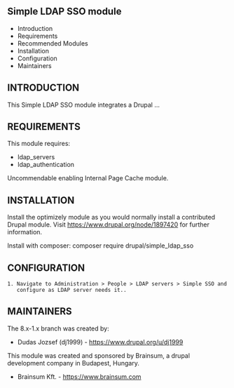 
Simple LDAP SSO module
---------------------

* Introduction
* Requirements
* Recommended Modules
* Installation
* Configuration
* Maintainers


INTRODUCTION
------------

This Simple LDAP SSO module integrates a Drupal ...

REQUIREMENTS
------------

This module requires:
 * ldap_servers
 * ldap_authentication

Uncommendable enabling Internal Page Cache module.


INSTALLATION
------------

Install the optimizely module as you would normally install a contributed Drupal
module. Visit https://www.drupal.org/node/1897420 for further information.

Install with composer:
composer require drupal/simple_ldap_sso


CONFIGURATION
--------------

    1. Navigate to Administration > People > LDAP servers > Simple SSO and
       configure as LDAP server needs it..

MAINTAINERS
-----------

The 8.x-1.x branch was created by:

 * Dudas Jozsef (dj1999) - https://www.drupal.org/u/dj1999

This module was created and sponsored by Brainsum, a drupal development company
in Budapest, Hungary.

 * Brainsum Kft. - https://www.brainsum.com
